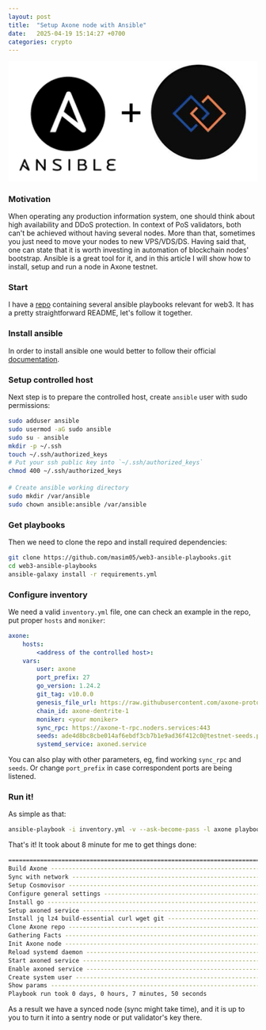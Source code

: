 ```yaml
---
layout: post
title:  "Setup Axone node with Ansible"
date:   2025-04-19 15:14:27 +0700
categories: crypto
---
```


<!-- markdownlint-configure-file { "MD026": false } -->

![ansible_axone](/assets/img/ansible_axone.png)

### Motivation

When operating any production information system, one should think about high
availability and DDoS protection. In context of PoS validators, both can't be
achieved without having several nodes. More than that, sometimes you just need
to move your nodes to new VPS/VDS/DS. Having said that, one can state that it
is worth investing in automation of blockchain nodes' bootstrap. Ansible is a
great tool for it, and in this article I will show how to install, setup and
run a node in Axone testnet.

### Start

I have a [repo](https://github.com/masim05/web3-ansible-playbooks) containing
several ansible playbooks relevant for web3. It has a pretty straightforward
README, let's follow it together.

### Install ansible

In order to install ansible one would better to follow their official
[documentation](https://docs.ansible.com/ansible/latest/installation_guide/intro_installation.html).

### Setup controlled host

Next step is to prepare the controlled host, create `ansible` user with sudo permissions:

```bash
sudo adduser ansible
sudo usermod -aG sudo ansible
sudo su - ansible
mkdir -p ~/.ssh
touch ~/.ssh/authorized_keys
# Put your ssh public key into `~/.ssh/authorized_keys`
chmod 400 ~/.ssh/authorized_keys

# Create ansible working directory
sudo mkdir /var/ansible
sudo chown ansible:ansible /var/ansible
```

### Get playbooks

Then we need to clone the repo and install required dependencies:

```bash
git clone https://github.com/masim05/web3-ansible-playbooks.git
cd web3-ansible-playbooks
ansible-galaxy install -r requirements.yml
```

### Configure inventory

We need a valid `inventory.yml` file, one can check an example in the repo,
put proper `hosts` and `moniker`:

```yaml
axone:
    hosts:
        <address of the controlled host>:
    vars:
        user: axone
        port_prefix: 27
        go_version: 1.24.2
        git_tag: v10.0.0
        genesis_file_url: https://raw.githubusercontent.com/axone-protocol/networks/911b2d34631ac242e9ef3be577163653ed644726/chains/dentrite-1/genesis.json
        chain_id: axone-dentrite-1
        moniker: <your moniker>
        sync_rpc: https://axone-t-rpc.noders.services:443
        seeds: ade4d8bc8cbe014af6ebdf3cb7b1e9ad36f412c0@testnet-seeds.polkachu.com:17656
        systemd_service: axoned.service
```

You can also play with other parameters, eg, find working `sync_rpc` and `seeds`. Or
change `port_prefix` in case correspondent ports are being listened.

### Run it!

As simple as that:

```bash
ansible-playbook -i inventory.yml -v --ask-become-pass -l axone playbooks/axone/node.yml
```

That's it! It took about 8 minute for me to get things done:

```bash
=============================================================================== 
Build Axone ----------------------------------------------------------- 219.14s
Sync with network ------------------------------------------------------ 82.21s
Setup Cosmovisor ------------------------------------------------------- 73.12s
Configure general settings --------------------------------------------- 21.24s
Install go ------------------------------------------------------------- 10.03s
Setup axoned service ---------------------------------------------------- 9.98s
Install jq lz4 build-essential curl wget git ---------------------------- 9.25s
Clone Axone repo -------------------------------------------------------- 7.73s
Gathering Facts --------------------------------------------------------- 7.45s
Init Axone node --------------------------------------------------------- 7.11s
Reload systemd daemon --------------------------------------------------- 6.21s
Start axoned service ---------------------------------------------------- 5.94s
Enable axoned service --------------------------------------------------- 5.91s
Create system user ------------------------------------------------------ 5.65s
Show params ------------------------------------------------------------- 0.01s
Playbook run took 0 days, 0 hours, 7 minutes, 50 seconds
```

As a result we have a synced node (sync might take time), and it is up to you
to turn it into a sentry node or put validator's key there.
